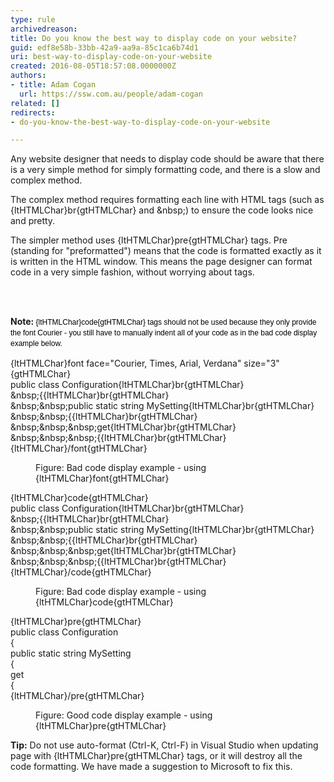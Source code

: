 ```yaml
---
type: rule
archivedreason: 
title: Do you know the best way to display code on your website?
guid: edf8e58b-33bb-42a9-aa9a-85c1ca6b74d1
uri: best-way-to-display-code-on-your-website
created: 2016-08-05T18:57:08.0000000Z
authors:
- title: Adam Cogan
  url: https://ssw.com.au/people/adam-cogan
related: []
redirects:
- do-you-know-the-best-way-to-display-code-on-your-website

---
```



<p>Any website designer that needs to display code should be aware that there is a very simple method for simply formatting code, and there is a slow and complex method.</p><p>The complex method requires formatting each line with HTML tags (such as {ltHTMLChar}br{gtHTMLChar} and &amp;nbsp;) to ensure the code looks nice and pretty.</p><p>The simpler method uses {ltHTMLChar}pre{gtHTMLChar} tags. Pre (standing for &quot;preformatted&quot;) means that the code is formatted exactly as it is written in the HTML window. This means the page designer can format code in a very simple fashion, without worrying about tags.​<br></p>
<br><excerpt class='endintro'></excerpt><br>
<p>​​<strong>Note&#58;</strong><span style="color&#58;#000000;font-family&#58;verdana, sans-serif;font-size&#58;12px;line-height&#58;16.8px;">&#160;{ltHTMLChar}code{gtHTMLChar} tags should not be used because they only provide the font Courier - you still have to manually indent all of your code as in the bad code display example below.</span> <br></p><p class="ssw15-rteElement-CodeArea">{ltHTMLChar}font face=&quot;Courier, Times, Arial, Verdana&quot; size=&quot;3&quot;{gtHTMLChar}<br>public class Configuration{ltHTMLChar}br{gtHTMLChar}<br>&amp;nbsp;&#123;{ltHTMLChar}br{gtHTMLChar}<br>&amp;nbsp;&amp;nbsp;public static string MySetting{ltHTMLChar}br{gtHTMLChar}<br>&amp;nbsp;&amp;nbsp;&#123;{ltHTMLChar}br{gtHTMLChar}<br>&amp;nbsp;&amp;nbsp;&amp;nbsp;get{ltHTMLChar}br{gtHTMLChar}<br>&amp;nbsp;&amp;nbsp;&amp;nbsp;&#123;{ltHTMLChar}br{gtHTMLChar}<br>{ltHTMLChar}/font{gtHTMLChar}</p><dd class="ssw15-rteElement-FigureBad"> Figure&#58; Bad code display example - using {ltHTMLChar}font{gtHTMLChar} </dd><p class="ssw15-rteElement-CodeArea">{ltHTMLChar}code{gtHTMLChar}<br>public class Configuration{ltHTMLChar}br{gtHTMLChar}<br>&amp;nbsp;&#123;{ltHTMLChar}br{gtHTMLChar}<br>&amp;nbsp;&amp;nbsp;public static string MySetting{ltHTMLChar}br{gtHTMLChar}<br>&amp;nbsp;&amp;nbsp;&#123;{ltHTMLChar}br{gtHTMLChar}<br>&amp;nbsp;&amp;nbsp;&amp;nbsp;get{ltHTMLChar}br{gtHTMLChar}<br>&amp;nbsp;&amp;nbsp;&amp;nbsp;&#123;{ltHTMLChar}br{gtHTMLChar}<br>{ltHTMLChar}/code{gtHTMLChar}</p><dd class="ssw15-rteElement-FigureBad"> Figure&#58; Bad code display example - using {ltHTMLChar}code{gtHTMLChar}</dd><p class="ssw15-rteElement-CodeArea">{ltHTMLChar}pre{gtHTMLChar}<br>public class Configuration<br>&#123;<br>public static string MySetting<br>&#123;<br>get<br>&#123;<br>{ltHTMLChar}/pre{gtHTMLChar}</p><dd class="ssw15-rteElement-FigureGood"> Figure&#58; Good code display example - using {ltHTMLChar}pre{gtHTMLChar}<br></dd><p><b>Tip&#58;</b>&#160;Do not use auto-format (Ctrl-K, Ctrl-F) in Visual Studio when updating page with {ltHTMLChar}pre{gtHTMLChar} tags, or it will destroy all the code formatting. We have made a suggestion to Microsoft to fix this.<br></p>


